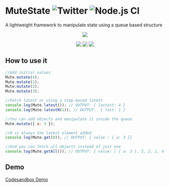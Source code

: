 # MuteState ![Twitter](https://img.shields.io/twitter/url?url=https%3A%2F%2Fgithub.com%2FWarkanlock%2MuteState) ![Node.js CI](https://github.com/Warkanlock/MuteState/workflows/Node.js%20CI/badge.svg?branch=master)

A lightweight framework to manipulate state using a queue based structure

<p align="center"><img src="https://imgshare.io/images/2020/06/15/twitter_profile_image.png"/></p>  
<p align="center"><img src="https://img.shields.io/badge/license-MIT-blue.svg"/> <img src="https://img.shields.io/github/issues/Warkanlock/MuteState"/> <img src="https://img.shields.io/github/repo-size/warkanlock/MuteState"/></p>

## How to use it

```javascript
//Add initial values
Mute.mutate(4);
Mute.mutate(1);
Mute.mutate(2);
Mute.mutate(3);

//Fetch latest or using a step-based latest
console.log(Mute.latest()); // OUTPUT: { lastest: 4 }
console.log(Mute.latestN(1)); // OUTPUT:  { last: 1 }

//You can add objects and manipulate it inside the queue
Mute.mutate({ a: 3 });

//0 is always the latest element added
console.log(Mute.get(0)); // OUTPUT: { value : { a: 3 }}

//And you can fetch all objects instead of just one
console.log(Mute.getAll()); // OUTPUT: { value: [ { a: 3 }, 3, 2, 1, 4 ] }
```

## Demo
[Codesandbox Demo](https://codesandbox.io/s/mutestate-demo-7yy5b)

